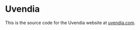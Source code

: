 # Uvendia
This is the source code for the Uvendia website at [uvendia.com](https://www.uvendia.com).
